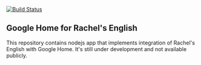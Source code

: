 [![Build Status](https://travis-ci.org/nbeloglazov/rachels-ghome.svg?branch=master)](https://travis-ci.org/nbeloglazov/rachels-ghome)

## Google Home for Rachel's English

This repository contains nodejs app that implements integration of Rachel's English with Google Home. It's still under development and not available publicly.
